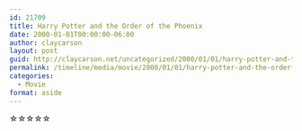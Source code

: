 ```yaml
---
id: 21709
title: Harry Potter and the Order of the Phoenix
date: 2000-01-01T00:00:00-06:00
author: claycarson
layout: post
guid: http://claycarson.net/uncategorized/2000/01/01/harry-potter-and-the-order-of-the-phoenix/
permalink: /timeline/media/movie/2000/01/01/harry-potter-and-the-order-of-the-phoenix/
categories:
  - Movie
format: aside
---
```

<div class="media-details"></div>

<div class="media-creator"></div>

<div class="media-rating">☆☆☆☆☆</div>